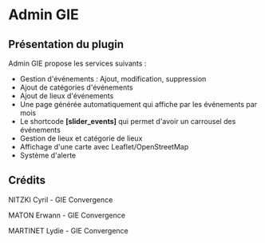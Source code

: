 # Admin GIE

## Présentation du plugin
Admin GIE propose les services suivants :
 - Gestion d'événements : Ajout, modification, suppression
 - Ajout de catégories d'événements
 - Ajout de lieux d'événements
 - Une page générée automatiquement qui affiche par les événements par mois
 - Le shortcode **[slider_events]** qui permet d'avoir un carrousel des événements
 - Gestion de lieux et catégorie de lieux
 - Affichage d'une carte avec Leaflet/OpenStreetMap
 - Système d'alerte

 ## Crédits
 NITZKI Cyril - GIE Convergence

 MATON Erwann - GIE Convergence 
 
 MARTINET Lydie - GIE Convergence 
 
